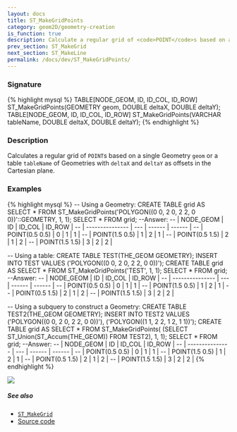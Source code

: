 ```yaml
---
layout: docs
title: ST_MakeGridPoints
category: geom2D/geometry-creation
is_function: true
description: Calculate a regular grid of <code>POINT</code>s based on a Geometry or a table of Geometries
prev_section: ST_MakeGrid
next_section: ST_MakeLine
permalink: /docs/dev/ST_MakeGridPoints/
---
```


### Signature

{% highlight mysql %}
TABLE[NODE_GEOM, ID, ID_COL, ID_ROW]
    ST_MakeGridPoints(GEOMETRY geom,
                      DOUBLE deltaX, DOUBLE deltaY);
TABLE[NODE_GEOM, ID, ID_COL, ID_ROW]
    ST_MakeGridPoints(VARCHAR tableName,
                      DOUBLE deltaX, DOUBLE deltaY);
{% endhighlight %}

### Description

Calculates a regular grid of `POINT`s based on a single Geometry
`geom` or a table `tableName` of Geometries with `deltaX` and
`deltaY` as offsets in the Cartesian plane.

### Examples

{% highlight mysql %}
-- Using a Geometry:
CREATE TABLE grid AS SELECT * FROM
    ST_MakeGridPoints('POLYGON((0 0, 2 0, 2 2, 0 0))'::GEOMETRY,
                      1, 1);
SELECT * FROM grid;
--Answer:
-- |    NODE_GEOM    |  ID | ID_COL | ID_ROW |
-- | --------------- | --- | ------ | ------ |
-- | POINT(0.5 0.5)  |   0 |      1 |      1 |
-- | POINT(1.5 0.5)  |   1 |      2 |      1 |
-- | POINT(0.5 1.5)  |   2 |      1 |      2 |
-- | POINT(1.5 1.5)  |   3 |      2 |      2 |

-- Using a table:
CREATE TABLE TEST(THE_GEOM GEOMETRY);
INSERT INTO TEST VALUES ('POLYGON((0 0, 2 0, 2 2, 0 0))');
CREATE TABLE grid AS SELECT * FROM
    ST_MakeGridPoints('TEST', 1, 1);
SELECT * FROM grid;
--Answer:
-- |    NODE_GEOM    |  ID | ID_COL | ID_ROW |
-- | --------------- | --- | ------ | ------ |
-- | POINT(0.5 0.5)  |   0 |      1 |      1 |
-- | POINT(1.5 0.5)  |   1 |      2 |      1 |
-- | POINT(0.5 1.5)  |   2 |      1 |      2 |
-- | POINT(1.5 1.5)  |   3 |      2 |      2 |

-- Using a subquery to construct a Geometry:
CREATE TABLE TEST2(THE_GEOM GEOMETRY);
INSERT INTO TEST2 VALUES
    ('POLYGON((0 0, 2 0, 2 2, 0 0))'),
    ('POLYGON((1 1, 2 2, 1 2, 1 1))');
CREATE TABLE grid AS SELECT * FROM
    ST_MakeGridPoints(
        (SELECT ST_Union(ST_Accum(THE_GEOM)) FROM TEST2),
        1, 1);
SELECT * FROM grid;
--Answer:
-- |    NODE_GEOM    |  ID | ID_COL | ID_ROW |
-- | --------------- | --- | ------ | ------ |
-- | POINT(0.5 0.5)  |   0 |      1 |      1 |
-- | POINT(1.5 0.5)  |   1 |      2 |      1 |
-- | POINT(0.5 1.5)  |   2 |      1 |      2 |
-- | POINT(1.5 1.5)  |   3 |      2 |      2 |
{% endhighlight %}

<img class="displayed" src="../ST_MakeGridPoints_1.png"/>

##### See also

* [`ST_MakeGrid`](../ST_MakeGrid)
* <a href="https://github.com/orbisgis/h2gis/blob/master/h2gis-functions/src/main/java/org/h2gis/functions/spatial/create/ST_MakeGridPoints.java" target="_blank">Source code</a>

